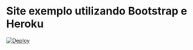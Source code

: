 # Site exemplo utilizando Bootstrap e Heroku

[![Deploy](https://www.herokucdn.com/deploy/button.svg)](https://heroku.com/deploy)
